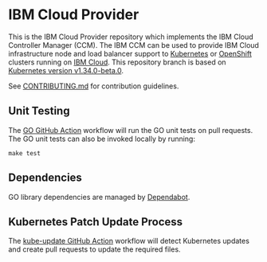 <!-- markdownlint-disable MD013 -->
# IBM Cloud Provider

This is the IBM Cloud Provider repository which implements the
IBM Cloud Controller Manager (CCM). The IBM CCM can be used to provide IBM Cloud
infrastructure node and load balancer support to
[Kubernetes](https://kubernetes.io/docs/home/) or
[OpenShift](https://docs.openshift.com/) clusters running on
[IBM Cloud](https://cloud.ibm.com/docs). This repository branch is based on
[Kubernetes version v1.34.0-beta.0](https://github.com/kubernetes/kubernetes/tree/v1.34.0-beta.0).

See [CONTRIBUTING.md](./CONTRIBUTING.md) for contribution guidelines.

## Unit Testing

The [GO GitHub Action](.github/workflows/go.yml) workflow will run the GO unit tests on pull requests.
The GO unit tests can also be invoked locally by running:

`make test`

## Dependencies

GO library dependencies are managed by [Dependabot](.github/dependabot.yml).

## Kubernetes Patch Update Process

The [kube-update GitHub Action](.github/workflows/kube-update.yml) workflow will detect Kubernetes updates
and create pull requests to update the required files.
